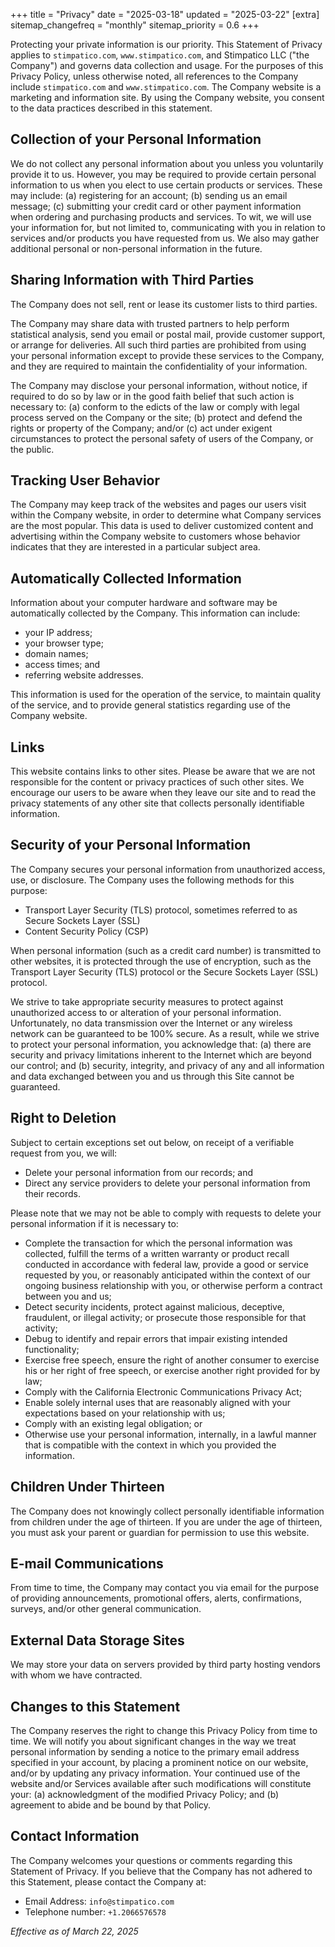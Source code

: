 +++
title = "Privacy"
date = "2025-03-18"
updated = "2025-03-22"
[extra]
sitemap_changefreq = "monthly"
sitemap_priority = 0.6
+++

Protecting your private information is our priority. This Statement of Privacy applies to `stimpatico.com`, `www.stimpatico.com`, and Stimpatico LLC ("the Company") and governs data collection and usage. For the purposes of this Privacy Policy, unless otherwise noted, all references to the Company include `stimpatico.com` and `www.stimpatico.com`. The Company website is a marketing and information site. By using the Company website, you consent to the data practices described in this statement.

## Collection of your Personal Information

We do not collect any personal information about you unless you voluntarily provide it to us. However, you may be required to provide certain personal information to us when you elect to use certain products or services. These may include: (a) registering for an account; (b) sending us an email message; (c) submitting your credit card or other payment information when ordering and purchasing products and services. To wit, we will use your information for, but not limited to, communicating with you in relation to services and/or products you have requested from us. We also may gather additional personal or non-personal information in the future.

## Sharing Information with Third Parties

The Company does not sell, rent or lease its customer lists to third parties.

The Company may share data with trusted partners to help perform statistical analysis, send you email or postal mail, provide customer support, or arrange for deliveries. All such third parties are prohibited from using your personal information except to provide these services to the Company, and they are required to maintain the confidentiality of your information.

The Company may disclose your personal information, without notice, if required to do so by law or in the good faith belief that such action is necessary to: (a) conform to the edicts of the law or comply with legal process served on the Company or the site; (b) protect and defend the rights or property of the Company; and/or (c) act under exigent circumstances to protect the personal safety of users of the Company, or the public.

## Tracking User Behavior

The Company may keep track of the websites and pages our users visit within the Company website, in order to determine what Company services are the most popular. This data is used to deliver customized content and advertising within the Company website to customers whose behavior indicates that they are interested in a particular subject area.

## Automatically Collected Information

Information about your computer hardware and software may be automatically collected by the Company. This information can include:

- your IP address;
- your browser type;
- domain names;
- access times; and
- referring website addresses.

This information is used for the operation of the service, to maintain quality of the service, and to provide general statistics regarding use of the Company website.

## Links

This website contains links to other sites. Please be aware that we are not responsible for the content or privacy practices of such other sites. We encourage our users to be aware when they leave our site and to read the privacy statements of any other site that collects personally identifiable information.

## Security of your Personal Information

The Company secures your personal information from unauthorized access, use, or disclosure. The Company uses the following methods for this purpose:

- Transport Layer Security (TLS) protocol, sometimes referred to as Secure Sockets Layer (SSL)
- Content Security Policy (CSP)

When personal information (such as a credit card number) is transmitted to other websites, it is protected through the use of encryption, such as the Transport Layer Security (TLS) protocol or the Secure Sockets Layer (SSL) protocol.

We strive to take appropriate security measures to protect against unauthorized access to or alteration of your personal information. Unfortunately, no data transmission over the Internet or any wireless network can be guaranteed to be 100% secure. As a result, while we strive to protect your personal information, you acknowledge that: (a) there are security and privacy limitations inherent to the Internet which are beyond our control; and (b) security, integrity, and privacy of any and all information and data exchanged between you and us through this Site cannot be guaranteed.

## Right to Deletion

Subject to certain exceptions set out below, on receipt of a verifiable request from you, we will:

- Delete your personal information from our records; and
- Direct any service providers to delete your personal information from their records.

Please note that we may not be able to comply with requests to delete your personal information if it is necessary to:

- Complete the transaction for which the personal information was collected, fulfill the terms of a written warranty or product recall conducted in accordance with federal law, provide a good or service requested by you, or reasonably anticipated within the context of our ongoing business relationship with you, or otherwise perform a contract between you and us;
- Detect security incidents, protect against malicious, deceptive, fraudulent, or illegal activity; or prosecute those responsible for that activity;
- Debug to identify and repair errors that impair existing intended functionality;
- Exercise free speech, ensure the right of another consumer to exercise his or her right of free speech, or exercise another right provided for by law;
- Comply with the California Electronic Communications Privacy Act;  
- Enable solely internal uses that are reasonably aligned with your expectations based on your relationship with us;
- Comply with an existing legal obligation; or
- Otherwise use your personal information, internally, in a lawful manner that is compatible with the context in which you provided the information.

## Children Under Thirteen

The Company does not knowingly collect personally identifiable information from children under the age of thirteen. If you are under the age of thirteen, you must ask your parent or guardian for permission to use this website.

## E-mail Communications

From time to time, the Company may contact you via email for the purpose of providing announcements, promotional offers, alerts, confirmations, surveys, and/or other general communication.

## External Data Storage Sites

We may store your data on servers provided by third party hosting vendors with whom we have contracted.

## Changes to this Statement

The Company reserves the right to change this Privacy Policy from time to time. We will notify you about significant changes in the way we treat personal information by sending a notice to the primary email address specified in your account, by placing a prominent notice on our website, and/or by updating any privacy information. Your continued use of the website and/or Services available after such modifications will constitute your: (a) acknowledgment of the modified Privacy Policy; and (b) agreement to abide and be bound by that Policy.

## Contact Information

The Company welcomes your questions or comments regarding this Statement of Privacy. If you believe that the Company has not adhered to this Statement, please contact the Company at:

- Email Address: `info@stimpatico.com`
- Telephone number: `+1.2066576578`

_Effective as of March 22, 2025_
